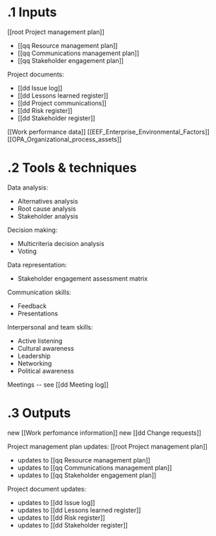 # .1 Inputs
[[root Project management plan]]
* [[qq Resource management plan]]
* [[qq Communications management plan]]
* [[qq Stakeholder engagement plan]]

Project documents:
* [[dd Issue log]]
* [[dd Lessons learned register]]
* [[dd Project communications]]
* [[dd Risk register]]
* [[dd Stakeholder register]]

[[Work performance data]]
[[EEF_Enterprise_Environmental_Factors]]
[[OPA_Organizational_process_assets]]

# .2 Tools & techniques
Data analysis:
* Alternatives analysis
* Root cause analysis
* Stakeholder analysis

Decision making:
* Multicriteria decision analysis
* Voting

Data representation:
* Stakeholder engagement assessment matrix

Communication skills:
* Feedback
* Presentations

Interpersonal and team skills:
* Active listening
* Cultural awareness
* Leadership
* Networking
* Political awareness

Meetings -- see [[dd Meeting log]]

# .3 Outputs
new [[Work perfomance information]]
new [[dd Change requests]]

Project management plan updates: [[root Project management plan]]
* updates to [[qq Resource management plan]]
* updates to [[qq Communications management plan]]
* updates to [[qq Stakeholder engagement plan]]

Project document updates:
* updates to [[dd Issue log]]
* updates to [[dd Lessons learned register]]
* updates to [[dd Risk register]]
* updates to [[dd Stakeholder register]]

